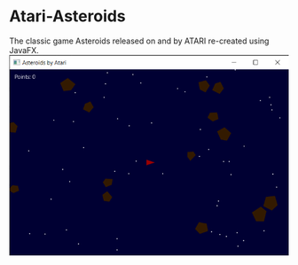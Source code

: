 # Atari-Asteroids
The classic game Asteroids released on and by ATARI re-created using JavaFX.
<img src="asteroids.jpg">
